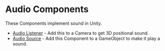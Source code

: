Audio Components
================

These <span class=keyword>Components</span> implement sound in Unity.

* [Audio Listener](class-audiolistener.html) - Add this to a <span class=keyword>Camera</span> to get 3D positional sound.
* [Audio Source](class-audiosource.html) - Add this Component to a <span class=keyword>GameObject</span> to make it play a sound.
